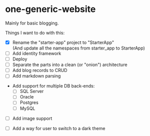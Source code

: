 # one-generic-website

Mainly for basic blogging.

Things I want to do with this:

  - [x] Rename the "starter-app" project to "StarterApp"  
        (And update all the namespaces from starter_app to StarterApp)
  - [ ] Add identity framework
  - [ ] Deploy
  - [ ] Separate the parts into a clean (or "onion") architecture
  - [ ] Add blog records to CRUD
  - [ ] Add markdown parsing
  - Add support for multiple DB back-ends:
      - [ ] SQL Server
      - [ ] Oracle
      - [ ] Postgres
      - [ ] MySQL
  - [ ] Add image support
  - [ ] Add a way for user to switch to a dark theme
  